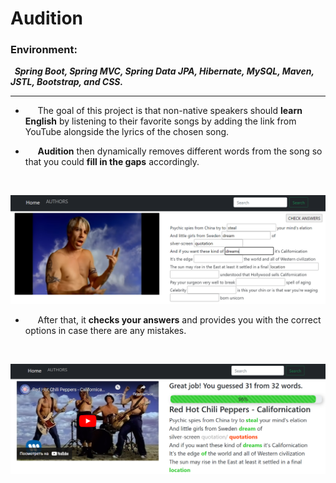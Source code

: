 # Audition
### Environment: 
***&nbsp;&nbsp;Spring Boot, Spring MVC, Spring Data JPA, Hibernate, MySQL, Maven, JSTL, Bootstrap, and CSS.***
___

+ &nbsp;&nbsp;&nbsp;&nbsp;&nbsp;The goal of this project is that non-native speakers should <b>learn English</b> by listening to their favorite songs by adding the link from YouTube alongside the lyrics of the chosen song.

+ &nbsp;&nbsp;&nbsp;&nbsp;&nbsp;<b>Audition</b> then dynamically removes different words from the song so that you could <b>fill in the gaps</b> accordingly. 
</br>

![Image1](images/Audition1.png)

+ &nbsp;&nbsp;&nbsp;&nbsp;&nbsp;After that, it <b>checks your answers</b> and provides you with the correct options in case there are any mistakes.
</br>

![Image1](images/Audition2.png)

